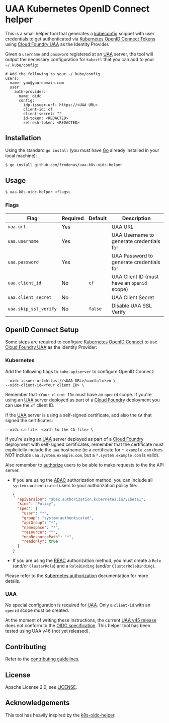 # UAA Kubernetes OpenID Connect helper

This is a small helper tool that generates a [kubeconfig][kubeconfig] snippet with user credentials to get authenticated via
[Kubernetes OpenID Connect Tokens][k8s-oidc] using [Cloud Foundry UAA][uaa] as the Identity Provider.

Given a `username` and `password` registered at an [UAA][uaa] server, the tool will output the necessary configuration for `kubectl` that you can add to your `~/.kube/config`:

```
# Add the following to your ~/.kube/config
users:
- name: you@yourdomain.com
  user:
    auth-provider:
      name: oidc
      config:
        idp-issuer-url: https://<UAA URL>
        client-id: cf
        client-secret: ""
        id-token: <REDACTED>
        refresh-token: <REDACTED>
```

## Installation

Using the standard `go install` (you must have [Go][golang] already installed in your local machine):

```bash
$ go install github.com/frodenas/uaa-k8s-oidc-helper
```

## Usage

```bash
$ uaa-k8s-oidc-helper <flags>
```

### Flags

| Flag | Required | Default | Description |
| ---- | -------- | ------- | ----------- |
| `uaa.url` | Yes | | UAA URL |
| `uaa.username` | Yes |  | UAA Username to generate credentials for |
| `uaa.password` | Yes |  | UAA Password to generate credentials for |
| `uaa.client_id` | No | `cf` | UAA Client ID (must have an `openid` scope) |
| `uaa.client_secret` | No |  | UAA Client Secret |
| `uaa.skip_ssl_verify` | No | `false`  | Disable UAA SSL Verify |

## OpenID Connect Setup

Some steps are required to configure [Kubernetes OpenID Connect][k8s-oidc] to use [Cloud Foundry UAA][uaa] as the Identity Provider:

### Kubernetes

Add the following flags to `kube-apiserver` to configure OpenID Connect:

```
--oidc-issuer-url=https://<UAA URL>/oauth/token \
--oidc-client-id=<Your client ID> \
```

Remember that `<Your client ID>` must have an `openid` scope. If you're using an [UAA][uaa] server deployed as part of a [Cloud Foundry][cloudfoundry] deployment you can use the `cf` client ID.

If the [UAA][uaa] server is using a self-signed certificate, add also the `CA` that signed the certificates:

```
--oidc-ca-file: <path to the CA file> \
```

If you're using an [UAA][uaa] server deployed as part of a [Cloud Foundry][cloudfoundry] deployment with self-signed certificates, remember that the certificate must explicitelly include the `uaa` hostname (ie a certificate for `*.example.com` does NOT include `uaa.system.example.com`, but a `*.system.example.com` is valid).

Also remember to [authorize][k8s-authorization] users to be able to make requests to the the API server. 

* If you are using the [ABAC][k8s-abac] authorization method, you can include all `system:authenticated` users to your authorization policy file:

  ```json
  {
    "apiVersion": "abac.authorization.kubernetes.io/v1beta1",
    "kind": "Policy",
    "spec": {
      "user": "*",
      "group": "system:authenticated",
      "apiGroup": "*",
      "namespace": "*",
      "resource": "*",
      "nonResourcePath": "*",
      "readonly": true
    }
  }
  ```

* If you are using the [RBAC][k8s-rbac] authorization method, you must create a `Role` (and/or `ClusterRole`) and a `RoleBinding` (and/or `ClusterRoleBinding`).

Please refer to the [Kubernetes authorization][k8s-authorization] documentation for more details.

### UAA

No special configuration is required for [UAA][uaa]. Only a `client-id` with an `openid` scope must be created.

At the moment of writing these instructions, the current [UAA v45 release][uaa-releases] does not conform to the [OIDC specification][oidc]. This helper tool has been tested using UAA v46 (not yet released).

## Contributing

Refer to the [contributing guidelines][contributing].

## License

Apache License 2.0, see [LICENSE][license].

## Acknowledgements

This tool has heavily inspired by the [k8s-oidc-helper][k8s-oidc-helper].

[cloudfoundry]: https://www.cloudfoundry.org/
[contributing]: https://github.com/frodenas/uaa-k8s-oidc-helper/blob/master/CONTRIBUTING.md
[golang]: https://golang.org/
[license]: https://github.com/frodenas/uaa-k8s-oidc-helper/blob/master/LICENSE
[k8s-abac]: https://kubernetes.io/docs/admin/authorization/abac/
[k8s-authorization]: https://kubernetes.io/docs/admin/authorization/
[k8s-oidc]: https://kubernetes.io/docs/admin/authentication
[k8s-oidc-helper]: https://github.com/micahhausler/k8s-oidc-helper
[k8s-rbac]: https://kubernetes.io/docs/admin/authorization/rbac/
[kubeconfig]: https://kubernetes.io/docs/tasks/access-application-cluster/configure-access-multiple-clusters/
[oidc]: http://openid.net/connect/
[san]: https://en.wikipedia.org/wiki/Subject_Alternative_Name
[uaa]: https://github.com/cloudfoundry/uaa
[uaa-releases]: https://github.com/cloudfoundry/uaa-release/releases
